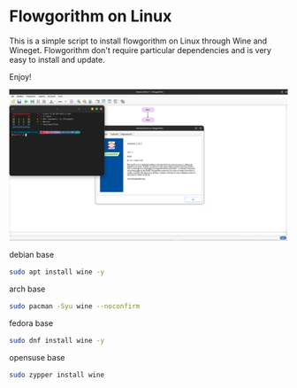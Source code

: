 # Flowgorithm on Linux

This is a simple script to install flowgorithm on Linux through Wine and Wineget.
Flowgorithm don't require particular dependencies and is very easy to install and update.

Enjoy!

![image](wallpaper.png)

debian base

```sh
sudo apt install wine -y
```

arch base

```sh
sudo pacman -Syu wine --noconfirm
```

fedora base

```sh
sudo dnf install wine -y
```

opensuse base
```sh
sudo zypper install wine
```
